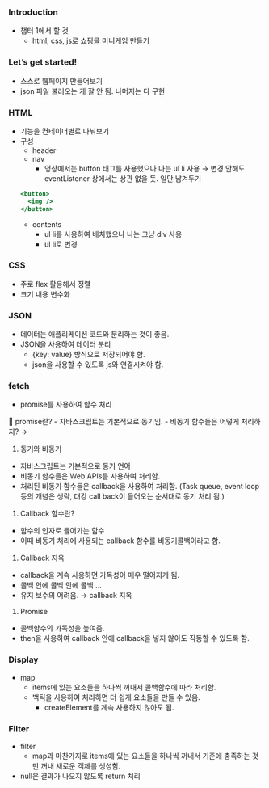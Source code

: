 ### Introduction

- 챕터 1에서 할 것
  - html, css, js로 쇼핑몰 미니게임 만들기

### Let’s get started!

- 스스로 웹페이지 만들어보기
- json 파일 불러오는 게 잘 안 됨. 나머지는 다 구현

### HTML

- 기능을 컨테이너별로 나눠보기
- 구성
  - header
  - nav
    - 영상에서는 button 태그를 사용했으나 나는 ul li 사용 → 변경 안해도 eventListener 상에서는 상관 없을 듯. 일단 남겨두기
  ```jsx
  <button>
    <img />
  </button>
  ```
  - contents
    - ul li를 사용하여 배치했으나 나는 그냥 div 사용
    - ul li로 변경

### CSS

- 주로 flex 활용해서 정렬
- 크기 내용 변수화

### JSON

- 데이터는 애플리케이션 코드와 분리하는 것이 좋음.
- JSON을 사용하여 데이터 분리
  - {key: value} 방식으로 저장되어야 함.
  - json을 사용할 수 있도록 js와 연결시켜야 함.

### fetch

- promise를 사용하여 함수 처리

<aside>
📎 promise란?
- 자바스크립트는 기본적으로 동기임.
- 비동기 함수들은 어떻게 처리하지? →

1. 동기와 비동기

- 자바스크립트는 기본적으로 동기 언어
- 비동기 함수들은 Web APIs를 사용하여 처리함.
- 처리된 비동기 함수들은 callback을 사용하여 처리함. (Task queue, event loop 등의 개념은 생략, 대강 call back이 들어오는 순서대로 동기 처리 됨.)

1. Callback 함수란?

- 함수의 인자로 들어가는 함수
- 이때 비동기 처리에 사용되는 callback 함수를 비동기콜백이라고 함.

1. Callback 지옥

- callback을 계속 사용하면 가독성이 매우 떨어지게 됨.
- 콜백 안에 콜백 안에 콜백 …
- 유지 보수의 어려움. → callback 지옥

1. Promise

- 콜백함수의 가독성을 높여줌.
- then을 사용하여 callback 안에 callback을 넣지 않아도 작동할 수 있도록 함.
</aside>

### Display

- map
  - items에 있는 요소들을 하나씩 꺼내서 콜백함수에 따라 처리함.
  - 백틱을 사용하여 처리하면 더 쉽게 요소들을 만들 수 있음.
    - createElement를 계속 사용하지 않아도 됨.

### Filter

- filter
  - map과 마찬가지로 items에 있는 요소들을 하나씩 꺼내서 기준에 충족하는 것만 꺼내 새로운 객체를 생성함.
- null은 결과가 나오지 않도록 return 처리

